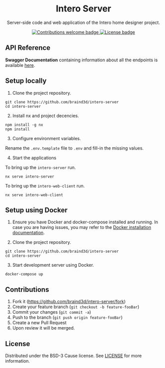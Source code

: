 <p align="center">
  <h1 align="center">Intero Server</h1>
  <p align="center">
    Server-side code and web application of the Intero home designer project.
  </p>
</p>

<p align="center">
    <a href="https://github.com/braind3d/intero-server/fork">
        <img src="https://img.shields.io/badge/contributions-welcome-brightgreen.svg?style=flat-square" alt="Contributions welcome badge" />
    </a>
    <a href="LICENSE">
        <img src="https://img.shields.io/github/license/braind3d/intero-server?style=flat-square" alt="License badge" />
    </a>
</p>

<!-- ## Deployment
The project has been deployed
- To view the application, simply visit: <https://app.intero.fanton.dev>
- For API access, send requests to: <https://api.intero.fanton.dev> -->

## API Reference

**Swagger Documentation** containing information about all the endpoints is available [here](https://api.intero.com/v1/swagger/).


## Setup locally
1. Clone the project repository.
```
git clone https://github.com/braind3d/intero-server
cd intero-server
```

2. Install nx and project decencies.
```
npm install -g nx
npm install
```

3. Configure environment variables.

Rename the `.env.template` file to `.env` and fill-in the missing values.

4. Start the applications

To bring up the `intero-server` run.
```
nx serve intero-server
```
To bring up the `intero-web-client` run.
```
nx serve intero-web-client
```

## Setup using Docker
1. Ensure you have Docker and docker-compose installed and running. In case you are having issues, you may refer to the [Docker installation documentation](https://docs.docker.com/get-docker/).

2. Clone the project repository.
```
git clone https://github.com/braind3d/intero-server
cd intero-server
```

3. Start development server using Docker.
```
docker-compose up
```

## Contributions
1. Fork it (<https://github.com/braind3d/intero-server/fork>)
2. Create your feature branch (`git checkout -b feature-fooBar`)
3. Commit your changes (`git commit -a`)
4. Push to the branch (`git push origin feature-fooBar`)
5. Create a new Pull Request
6. Upon review it will be merged.

## License
Distributed under the BSD-3 Cause license. See [LICENSE](LICENSE) for more information.
